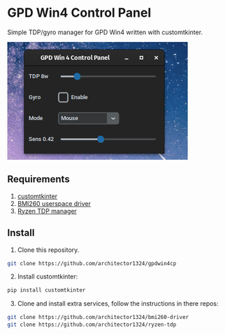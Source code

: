 # GPD Win4 Control Panel
Simple TDP/gyro manager for GPD Win4 written with customtkinter.

![showcase](showcase.png)

## Requirements
1. [customtkinter](https://github.com/TomSchimansky/CustomTkinter)
2. [BMI260 userspace driver](https://github.com/architector1324/bmi260-driver)
3. [Ryzen TDP manager](https://github.com/architector1324/ryzen-tdp)

## Install
1. Clone this repository.
```bash
git clone https://github.com/architector1324/gpdwin4cp
```

2. Install customtkinter:
```bash
pip install customtkinter
```

3. Clone and install extra services, follow the instructions in there repos:
```bash
git clone https://github.com/architector1324/bmi260-driver
git clone https://github.com/architector1324/ryzen-tdp
```
